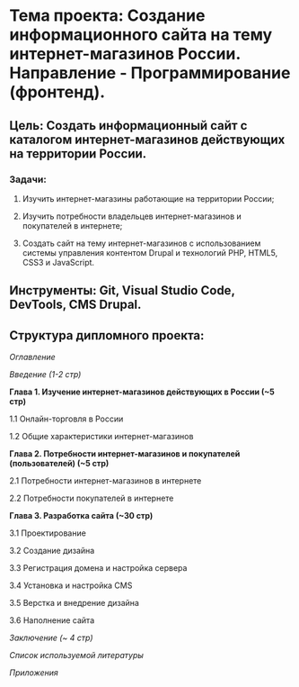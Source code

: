 # **Тема проекта**: Создание информационного сайта на тему интернет-магазинов России. Направление - Программирование (фронтенд).
## **Цель**: Создать информационный сайт с каталогом интернет-магазинов действующих на территории России.

### **Задачи**:

1. Изучить интернет-магазины работающие на территории России;

2. Изучить потребности владельцев интернет-магазинов и покупателей в интернете;

3. Создать сайт на тему интернет-магазинов с использованием системы управления контентом Drupal и технологий PHP, HTML5, CSS3 и JavaScript.

## **Инструменты**: Git, Visual Studio Code, DevTools, CMS Drupal.

## **Структура дипломного проекта**:

_Оглавление_

_Введение (1-2 стр)_

**Глава 1. Изучение интернет-магазинов действующих в России (~5 стр)**

1.1 Онлайн-торговля в России

1.2 Общие характеристики интернет-магазинов

**Глава 2. Потребности интернет-магазинов и покупателей (пользователей) (~5 стр)**

2.1 Потребности интернет-магазинов в интернете

2.2 Потребности покупателей в интернете

**Глава 3. Разработка сайта (~30 стр)**

3.1 Проектирование

3.2 Создание дизайна

3.3 Регистрация домена и настройка сервера

3.4 Установка и настройка CMS

3.5 Верстка и внедрение дизайна

3.6 Наполнение сайта

_Заключение (~ 4 стр)_ 

_Список используемой литературы_ 

_Приложения_
